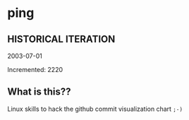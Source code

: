 # ping

## HISTORICAL ITERATION
2003-07-01

Incremented: 2220

## What is this?? 
Linux skills to hack the github commit visualization chart `;-)`
